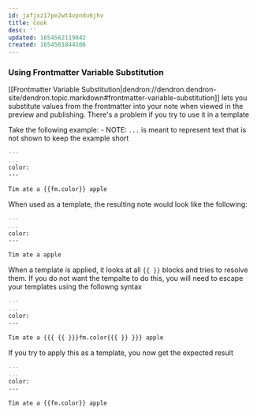 ```yaml
---
id: jafjxz17pe2wt4vpndu6jhv
title: Cook
desc: ''
updated: 1654562119842
created: 1654561844106
---
```


### Using Frontmatter Variable Substitution

[[Frontmatter Variable Substitution|dendron://dendron.dendron-site/dendron.topic.markdown#frontmatter-variable-substitution]] lets you substitute values from the frontmatter into your note when viewed in the preview and publishing. There's a problem if you try to use it in a template

Take the following example:
    - NOTE: `...` is meant to represent text that is not shown to keep the example short

```md
---
...
color: 
---

Tim ate a {{fm.color}} apple
```

When used as a template, the resulting note would look like the following:

```md
---
...
color: 
---

Tim ate a apple
```

When a template is applied, it looks at all `{{ }}` blocks and tries to resolve them. If you do not want the tempalte to do this, you will need to escape your templates using the followng syntax

```md
---
...
color: 
---

Tim ate a {{{ {{ }}}fm.color{{{ }} }}} apple

```

If you try to apply this as a template, you now get the expected result


```md
---
...
color: 
---

Tim ate a {{fm.color}} apple
```